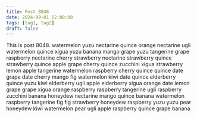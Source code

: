 ```yaml
---
title: Post 8048
date: 2024-09-01 12:00:00
tags: [tag1, tag2]
draft: false
---
```

This is post 8048.
watermelon
yuzu
nectarine
quince
orange
nectarine
ugli
watermelon
quince
xigua
yuzu
banana
mango
grape
yuzu
tangerine
grape
raspberry
nectarine
cherry
strawberry
nectarine
strawberry
quince
strawberry
quince
apple
grape
cherry
quince
zucchini
xigua
strawberry
lemon
apple
tangerine
watermelon
raspberry
cherry
quince
quince
date
grape
date
cherry
mango
fig
watermelon
kiwi
date
quince
elderberry
quince
yuzu
kiwi
elderberry
ugli
apple
elderberry
xigua
orange
date
lemon
grape
grape
xigua
orange
raspberry
raspberry
tangerine
ugli
raspberry
zucchini
banana
honeydew
nectarine
mango
quince
banana
watermelon
raspberry
tangerine
fig
fig
strawberry
honeydew
raspberry
yuzu
yuzu
pear
honeydew
kiwi
watermelon
pear
ugli
apple
raspberry
quince
grape
banana
